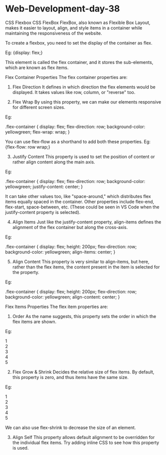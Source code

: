 # Web-Development-day-38
CSS Flexbox
CSS FlexBox
FlexBox, also known as Flexible Box Layout, makes it easier to layout, align, and style items in a container while maintaining the responsiveness of the website.

To create a flexbox, you need to set the display of the container as flex.

Eg: {display: flex;}

This element is called the flex container, and it stores the sub-elements, which are known as flex items.

Flex Container Properties
The flex container properties are:

1. Flex Direction
It defines in which direction the flex elements would be displayed. It takes values like row, column, or "reverse" too.

2. Flex Wrap
By using this property, we can make our elements responsive for different screen sizes.

Eg:

.flex-container {
    display: flex;
    flex-direction: row;
    background-color: yellowgreen;
    flex-wrap: wrap;
}

You can use flex-flow as a shorthand to add both these properties. Eg: {flex-flow: row wrap;}

3. Justify Content
This property is used to set the position of content or rather align content along the main axis.

Eg:

.flex-container {
    display: flex;
    flex-direction: row;
    background-color: yellowgreen;
    justify-content: center;
}


It can take other values too, like "space-around," which distributes flex items equally spaced in the container. Other properties include flex-end, flex-start, space-between, etc. (These could be seen in VS Code when the justify-content property is selected).

4. Align Items
Just like the justify-content property, align-items defines the alignment of the flex container but along the cross-axis.

Eg:

.flex-container {
    display: flex;
    height: 200px;
    flex-direction: row;
    background-color: yellowgreen;
    align-items: center;
}

5. Align Content
This property is very similar to align-items, but here, rather than the flex items, the content present in the item is selected for the property.

Eg:

.flex-container {
    display: flex;
    height: 200px;
    flex-direction: row;
    background-color: yellowgreen;
    align-content: center;
}

Flex Items Properties
The flex item properties are:

1. Order
As the name suggests, this property sets the order in which the flex items are shown.

Eg:

<div style="order: 4;">1</div>
<div style="order: 3;">2</div>
<div style="order: 1;">3</div>
<div style="order: 5;">4</div>
<div style="order: 2;">5</div>


2. Flex Grow & Shrink
Decides the relative size of flex items. By default, this property is zero, and thus items have the same size.

Eg:

<div>1</div>
<div>2</div>
<div style="flex-grow: 3;">3</div>
<div>4</div>
<div>5</div>

We can also use flex-shrink to decrease the size of an element.

3. Align Self
This property allows default alignment to be overridden for the individual flex items. Try adding inline CSS to see how this property is used.
